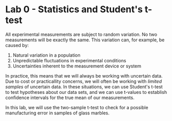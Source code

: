 # Lab 0 - Statistics and Student's t-test

All experimental measurements are subject to random variation. No two measurements will be exactly the same. This variation can, for example, be caused by:

1. Natural variation in a population
1. Unpredictable fluctuations in experimental conditions
1. Uncertainties inherent to the measurement device or system

In practice, this means that we will always be working with uncertain data. Due to cost or practicallity concerns, we will often be working with _limited samples_ of uncertain data. In these situations, we can use Student's t-test to test hypotheses about our data sets, and we can use t-values to establish confidence intervals for the true mean of our measurements.

In this lab, we will use the two-sample t-test to check for a possible manufacturing error in samples of glass marbles.


